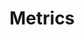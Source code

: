 # Metrics

<figure><img src="../../.gitbook/assets/Screenshot 2024-06-18 at 1.33.16 PM.png" alt=""><figcaption></figcaption></figure>
